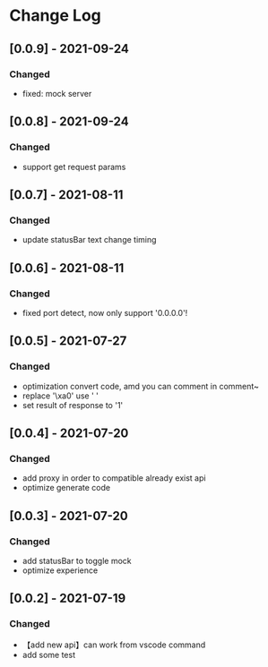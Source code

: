 # Change Log

## [0.0.9] - 2021-09-24

### Changed

- fixed: mock server

## [0.0.8] - 2021-09-24

### Changed

- support get request params

## [0.0.7] - 2021-08-11

### Changed

- update statusBar text change timing

## [0.0.6] - 2021-08-11

### Changed

- fixed port detect, now only support '0.0.0.0'!

## [0.0.5] - 2021-07-27

### Changed

- optimization convert code, amd you can comment in comment~
- replace '\xa0' use ' '
- set result of response to '1'

## [0.0.4] - 2021-07-20

### Changed

- add proxy in order to compatible already exist api
- optimize generate code

## [0.0.3] - 2021-07-20

### Changed

- add statusBar to toggle mock
- optimize experience

## [0.0.2] - 2021-07-19

### Changed

- 【add new api】can work from vscode command
- add some test
